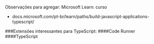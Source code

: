 Observações para agregar: 
Microsoft Learn: curso
- docs.microsoft.com/pt-br/learn/paths/build-javascript-applications-typescript/

###Extensões interessantes para TypeScript:
####Code Runner
####TypeScript